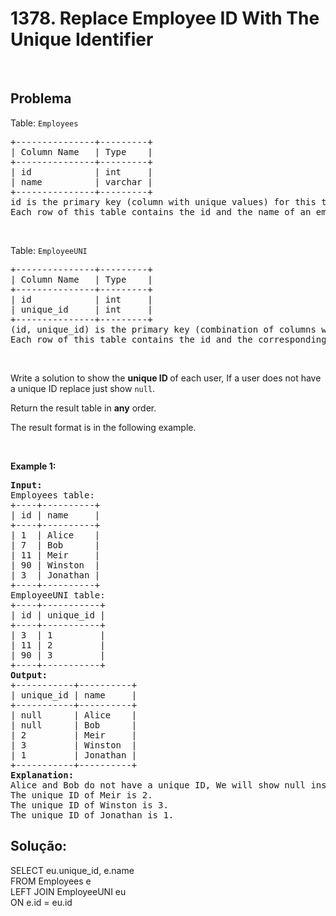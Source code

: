 <h1>1378. Replace Employee ID With The Unique Identifier</h1>
&nbsp;
<h2>Problema</h2>
<div class="xFUwe" data-track-load="description_content">

Table: <code>Employees</code>
<pre>+---------------+---------+
| Column Name   | Type    |
+---------------+---------+
| id            | int     |
| name          | varchar |
+---------------+---------+
id is the primary key (column with unique values) for this table.
Each row of this table contains the id and the name of an employee in a company.
</pre>
&nbsp;

Table: <code>EmployeeUNI</code>
<pre>+---------------+---------+
| Column Name   | Type    |
+---------------+---------+
| id            | int     |
| unique_id     | int     |
+---------------+---------+
(id, unique_id) is the primary key (combination of columns with unique values) for this table.
Each row of this table contains the id and the corresponding unique id of an employee in the company.
</pre>
&nbsp;

Write a solution to show the <strong>unique ID </strong>of each user, If a user does not have a unique ID replace just show <code>null</code>.

Return the result table in <strong>any</strong> order.

The result format is in the following example.

&nbsp;

<strong class="example">Example 1:</strong>
<pre><strong>Input:</strong> 
Employees table:
+----+----------+
| id | name     |
+----+----------+
| 1  | Alice    |
| 7  | Bob      |
| 11 | Meir     |
| 90 | Winston  |
| 3  | Jonathan |
+----+----------+
EmployeeUNI table:
+----+-----------+
| id | unique_id |
+----+-----------+
| 3  | 1         |
| 11 | 2         |
| 90 | 3         |
+----+-----------+
<strong>Output:</strong> 
+-----------+----------+
| unique_id | name     |
+-----------+----------+
| null      | Alice    |
| null      | Bob      |
| 2         | Meir     |
| 3         | Winston  |
| 1         | Jonathan |
+-----------+----------+
<strong>Explanation:</strong> 
Alice and Bob do not have a unique ID, We will show null instead.
The unique ID of Meir is 2.
The unique ID of Winston is 3.
The unique ID of Jonathan is 1.
</pre>
</div>
<h2>Solução:</h2>
<div>
<div>
<div>
<div>
<div>
<div></div>
</div>
</div>
</div>
</div>
</div>
<div>
<div>
<div>SELECT eu.unique_id, e.name</div>
<div>FROM Employees e</div>
<div>LEFT JOIN EmployeeUNI eu</div>
<div>ON e.id = eu.id</div>
